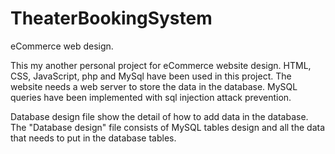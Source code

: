 # TheaterBookingSystem
eCommerce web design.


This my another personal project for eCommerce website design. HTML, CSS, JavaScript, php and MySql have been used in this project.
The website needs a web server to store the data in the database. MySQL queries have been implemented with sql injection attack prevention.

Database design file show the detail of how to add data in the database.
The "Database design" file consists of MySQL tables design and all the data that needs to put in the database tables.
